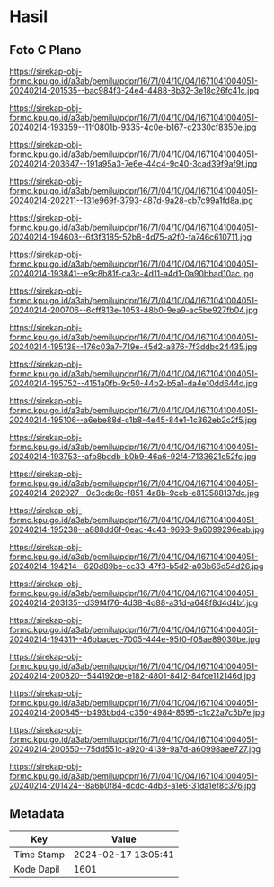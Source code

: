 # Hasil

## Foto C Plano

https://sirekap-obj-formc.kpu.go.id/a3ab/pemilu/pdpr/16/71/04/10/04/1671041004051-20240214-201535--bac984f3-24e4-4488-8b32-3e18c26fc41c.jpg

https://sirekap-obj-formc.kpu.go.id/a3ab/pemilu/pdpr/16/71/04/10/04/1671041004051-20240214-193359--11f0801b-9335-4c0e-b167-c2330cf8350e.jpg

https://sirekap-obj-formc.kpu.go.id/a3ab/pemilu/pdpr/16/71/04/10/04/1671041004051-20240214-203647--191a95a3-7e6e-44c4-9c40-3cad39f9af9f.jpg

https://sirekap-obj-formc.kpu.go.id/a3ab/pemilu/pdpr/16/71/04/10/04/1671041004051-20240214-202211--131e969f-3793-487d-9a28-cb7c99a1fd8a.jpg

https://sirekap-obj-formc.kpu.go.id/a3ab/pemilu/pdpr/16/71/04/10/04/1671041004051-20240214-194603--6f3f3185-52b8-4d75-a2f0-fa746c610711.jpg

https://sirekap-obj-formc.kpu.go.id/a3ab/pemilu/pdpr/16/71/04/10/04/1671041004051-20240214-193841--e9c8b81f-ca3c-4d11-a4d1-0a90bbad10ac.jpg

https://sirekap-obj-formc.kpu.go.id/a3ab/pemilu/pdpr/16/71/04/10/04/1671041004051-20240214-200706--6cff813e-1053-48b0-9ea9-ac5be927fb04.jpg

https://sirekap-obj-formc.kpu.go.id/a3ab/pemilu/pdpr/16/71/04/10/04/1671041004051-20240214-195138--176c03a7-719e-45d2-a876-7f3ddbc24435.jpg

https://sirekap-obj-formc.kpu.go.id/a3ab/pemilu/pdpr/16/71/04/10/04/1671041004051-20240214-195752--4151a0fb-9c50-44b2-b5a1-da4e10dd644d.jpg

https://sirekap-obj-formc.kpu.go.id/a3ab/pemilu/pdpr/16/71/04/10/04/1671041004051-20240214-195106--a6ebe88d-c1b8-4e45-84e1-1c362eb2c2f5.jpg

https://sirekap-obj-formc.kpu.go.id/a3ab/pemilu/pdpr/16/71/04/10/04/1671041004051-20240214-193753--afb8bddb-b0b9-46a6-92f4-7133621e52fc.jpg

https://sirekap-obj-formc.kpu.go.id/a3ab/pemilu/pdpr/16/71/04/10/04/1671041004051-20240214-202927--0c3cde8c-f851-4a8b-9ccb-e813588137dc.jpg

https://sirekap-obj-formc.kpu.go.id/a3ab/pemilu/pdpr/16/71/04/10/04/1671041004051-20240214-195238--a888dd6f-0eac-4c43-9693-9a6099296eab.jpg

https://sirekap-obj-formc.kpu.go.id/a3ab/pemilu/pdpr/16/71/04/10/04/1671041004051-20240214-194214--620d89be-cc33-47f3-b5d2-a03b66d54d26.jpg

https://sirekap-obj-formc.kpu.go.id/a3ab/pemilu/pdpr/16/71/04/10/04/1671041004051-20240214-203135--d39f4f76-4d38-4d88-a31d-a648f8d4d4bf.jpg

https://sirekap-obj-formc.kpu.go.id/a3ab/pemilu/pdpr/16/71/04/10/04/1671041004051-20240214-194311--46bbacec-7005-444e-95f0-f08ae89030be.jpg

https://sirekap-obj-formc.kpu.go.id/a3ab/pemilu/pdpr/16/71/04/10/04/1671041004051-20240214-200820--544192de-e182-4801-8412-84fce112146d.jpg

https://sirekap-obj-formc.kpu.go.id/a3ab/pemilu/pdpr/16/71/04/10/04/1671041004051-20240214-200845--b493bbd4-c350-4984-8595-c1c22a7c5b7e.jpg

https://sirekap-obj-formc.kpu.go.id/a3ab/pemilu/pdpr/16/71/04/10/04/1671041004051-20240214-200550--75dd551c-a920-4139-9a7d-a60998aee727.jpg

https://sirekap-obj-formc.kpu.go.id/a3ab/pemilu/pdpr/16/71/04/10/04/1671041004051-20240214-201424--8a6b0f84-dcdc-4db3-a1e6-31da1ef8c376.jpg


## Metadata

| Key        | Value               |
| ---------- | ------------------- |
| Time Stamp | 2024-02-17 13:05:41 |
| Kode Dapil | 1601                |



